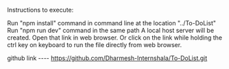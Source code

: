 Instructions to execute:

Run "npm install" command in command line at the location "../To-DoList"
Run "npm run dev" command in the same path
A local host server will be created. Open that link in web browser. Or click on the link while holding the ctrl key on keyboard to run the file directly from web browser.

github link ----  https://github.com/Dharmesh-Internshala/To-DoList.git
